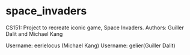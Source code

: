 # space_invaders
CS151: Project to recreate iconic game, Space Invaders.
Authors: Guiller Dalit and Michael Kang

Username: eerielocus (Michael Kang)
Username: gelier(Guiller Dalit)